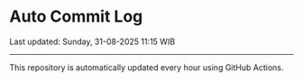 # Auto Commit Log

Last updated: Sunday, 31-08-2025 11:15 WIB

---

This repository is automatically updated every hour using GitHub Actions.
